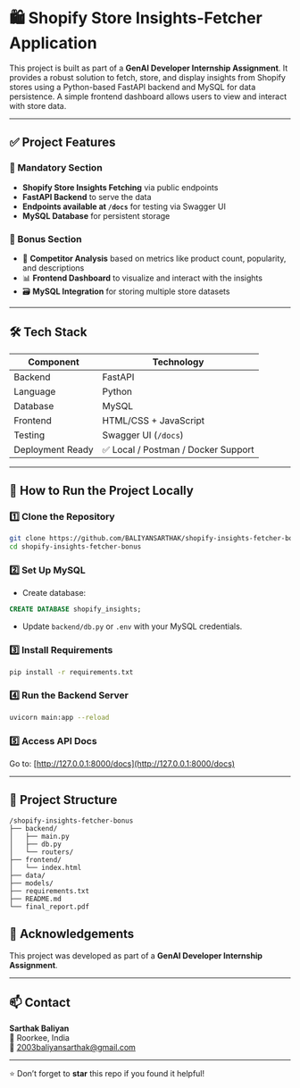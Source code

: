 # 🛍️ Shopify Store Insights-Fetcher Application

This project is built as part of a **GenAI Developer Internship Assignment**. It provides a robust solution to fetch, store, and display insights from Shopify stores using a Python-based FastAPI backend and MySQL for data persistence. A simple frontend dashboard allows users to view and interact with store data.

---

## ✅ Project Features

### 🔹 Mandatory Section
- **Shopify Store Insights Fetching** via public endpoints
- **FastAPI Backend** to serve the data
- **Endpoints available at `/docs`** for testing via Swagger UI
- **MySQL Database** for persistent storage

### 🔸 Bonus Section
- 🧠 **Competitor Analysis** based on metrics like product count, popularity, and descriptions
- 📊 **Frontend Dashboard** to visualize and interact with the insights
- 🗃️ **MySQL Integration** for storing multiple store datasets

---

## 🛠 Tech Stack

| Component       | Technology         |
|----------------|--------------------|
| Backend         | FastAPI             |
| Language        | Python              |
| Database        | MySQL               |
| Frontend        | HTML/CSS + JavaScript |
| Testing         | Swagger UI (`/docs`) |
| Deployment Ready | ✅ Local / Postman / Docker Support |

---

## 🚀 How to Run the Project Locally

### 1️⃣ Clone the Repository
```bash
git clone https://github.com/BALIYANSARTHAK/shopify-insights-fetcher-bonus.git
cd shopify-insights-fetcher-bonus
```

### 2️⃣ Set Up MySQL

- Create database:
```sql
CREATE DATABASE shopify_insights;
```

- Update `backend/db.py` or `.env` with your MySQL credentials.

### 3️⃣ Install Requirements
```bash
pip install -r requirements.txt
```

### 4️⃣ Run the Backend Server
```bash
uvicorn main:app --reload
```

### 5️⃣ Access API Docs
Go to: [http://127.0.0.1:8000/docs](http://127.0.0.1:8000/docs)

---

## 📁 Project Structure

```
/shopify-insights-fetcher-bonus
├── backend/
│   ├── main.py
│   ├── db.py
│   └── routers/
├── frontend/
│   └── index.html
├── data/
├── models/
├── requirements.txt
├── README.md
└── final_report.pdf
```


## 🙌 Acknowledgements

This project was developed as part of a **GenAI Developer Internship Assignment**.

---

## 📫 Contact

**Sarthak Baliyan**  
📍 Roorkee, India  
📧 2003baliyansarthak@gmail.com

---

⭐ Don’t forget to **star** this repo if you found it helpful!
